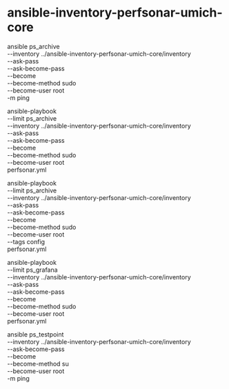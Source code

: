 # ansible-inventory-perfsonar-umich-core

ansible ps_archive \
  --inventory ../ansible-inventory-perfsonar-umich-core/inventory \
  --ask-pass \
  --ask-become-pass \
  --become \
  --become-method sudo \
  --become-user root \
  -m ping

ansible-playbook \
  --limit ps_archive \
  --inventory ../ansible-inventory-perfsonar-umich-core/inventory \
  --ask-pass \
  --ask-become-pass \
  --become \
  --become-method sudo \
  --become-user root \
  perfsonar.yml

ansible-playbook \
  --limit ps_archive \
  --inventory ../ansible-inventory-perfsonar-umich-core/inventory \
  --ask-pass \
  --ask-become-pass \
  --become \
  --become-method sudo \
  --become-user root \
  --tags config \
  perfsonar.yml

ansible-playbook \
  --limit ps_grafana \
  --inventory ../ansible-inventory-perfsonar-umich-core/inventory \
  --ask-pass \
  --ask-become-pass \
  --become \
  --become-method sudo \
  --become-user root \
  perfsonar.yml

ansible ps_testpoint \
  --inventory ../ansible-inventory-perfsonar-umich-core/inventory \
  --ask-become-pass \
  --become \
  --become-method su \
  --become-user root \
  -m ping
